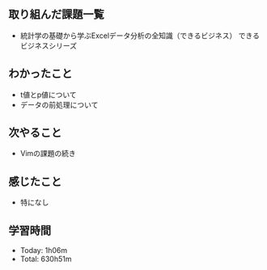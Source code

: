## 取り組んだ課題一覧
- 統計学の基礎から学ぶExcelデータ分析の全知識（できるビジネス） できるビジネスシリーズ
## わかったこと
- t値とp値について
- データの前処理について
## 次やること
- Vimの課題の続き
## 感じたこと
- 特になし
## 学習時間
- Today: 1h06m
- Total: 630h51m
